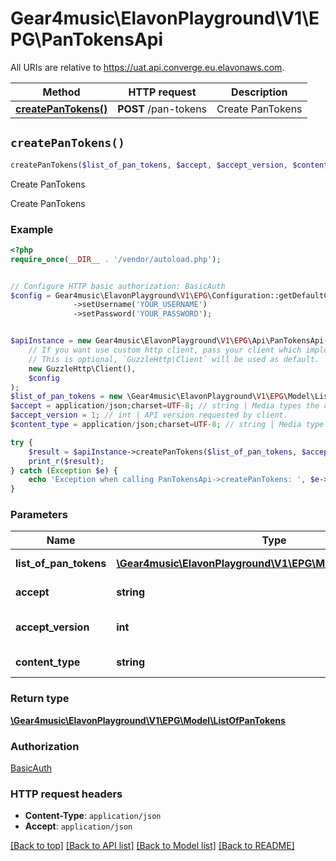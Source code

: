 # Gear4music\ElavonPlayground\V1\EPG\PanTokensApi

All URIs are relative to https://uat.api.converge.eu.elavonaws.com.

Method | HTTP request | Description
------------- | ------------- | -------------
[**createPanTokens()**](PanTokensApi.md#createPanTokens) | **POST** /pan-tokens | Create PanTokens


## `createPanTokens()`

```php
createPanTokens($list_of_pan_tokens, $accept, $accept_version, $content_type): \Gear4music\ElavonPlayground\V1\EPG\Model\ListOfPanTokens
```

Create PanTokens

Create PanTokens

### Example

```php
<?php
require_once(__DIR__ . '/vendor/autoload.php');


// Configure HTTP basic authorization: BasicAuth
$config = Gear4music\ElavonPlayground\V1\EPG\Configuration::getDefaultConfiguration()
              ->setUsername('YOUR_USERNAME')
              ->setPassword('YOUR_PASSWORD');


$apiInstance = new Gear4music\ElavonPlayground\V1\EPG\Api\PanTokensApi(
    // If you want use custom http client, pass your client which implements `GuzzleHttp\ClientInterface`.
    // This is optional, `GuzzleHttp\Client` will be used as default.
    new GuzzleHttp\Client(),
    $config
);
$list_of_pan_tokens = new \Gear4music\ElavonPlayground\V1\EPG\Model\ListOfPanTokens(); // \Gear4music\ElavonPlayground\V1\EPG\Model\ListOfPanTokens | object (ListOfPanTokens)
$accept = application/json;charset=UTF-8; // string | Media types the client will accept.
$accept_version = 1; // int | API version requested by client.
$content_type = application/json;charset=UTF-8; // string | Media type of the request body.

try {
    $result = $apiInstance->createPanTokens($list_of_pan_tokens, $accept, $accept_version, $content_type);
    print_r($result);
} catch (Exception $e) {
    echo 'Exception when calling PanTokensApi->createPanTokens: ', $e->getMessage(), PHP_EOL;
}
```

### Parameters

Name | Type | Description  | Notes
------------- | ------------- | ------------- | -------------
 **list_of_pan_tokens** | [**\Gear4music\ElavonPlayground\V1\EPG\Model\ListOfPanTokens**](../Model/ListOfPanTokens.md)| object (ListOfPanTokens) |
 **accept** | **string**| Media types the client will accept. | [optional]
 **accept_version** | **int**| API version requested by client. | [optional]
 **content_type** | **string**| Media type of the request body. | [optional]

### Return type

[**\Gear4music\ElavonPlayground\V1\EPG\Model\ListOfPanTokens**](../Model/ListOfPanTokens.md)

### Authorization

[BasicAuth](../../README.md#BasicAuth)

### HTTP request headers

- **Content-Type**: `application/json`
- **Accept**: `application/json`

[[Back to top]](#) [[Back to API list]](../../README.md#endpoints)
[[Back to Model list]](../../README.md#models)
[[Back to README]](../../README.md)
